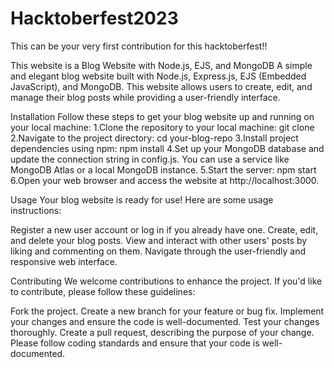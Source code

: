 
# Hacktoberfest2023
This can be your very first contribution for this hacktoberfest!!

This website is a Blog Website with Node.js, EJS, and MongoDB
A simple and elegant blog website built with Node.js, Express.js, EJS (Embedded JavaScript), and MongoDB. This website allows users to create, edit, and manage their blog posts while providing a user-friendly interface.

Installation
Follow these steps to get your blog website up and running on your local machine:
1.Clone the repository to your local machine:
git clone <url>
2.Navigate to the project directory:
cd your-blog-repo
3.Install project dependencies using npm:
npm install
4.Set up your MongoDB database and update the connection string in config.js. You can use a service like MongoDB Atlas or a local MongoDB instance.
5.Start the server:
npm start
6.Open your web browser and access the website at http://localhost:3000.

Usage
Your blog website is ready for use! Here are some usage instructions:

Register a new user account or log in if you already have one.
Create, edit, and delete your blog posts.
View and interact with other users' posts by liking and commenting on them.
Navigate through the user-friendly and responsive web interface.

Contributing
We welcome contributions to enhance the project. If you'd like to contribute, please follow these guidelines:

Fork the project.
Create a new branch for your feature or bug fix.
Implement your changes and ensure the code is well-documented.
Test your changes thoroughly.
Create a pull request, describing the purpose of your change.
Please follow coding standards and ensure that your code is well-documented.
